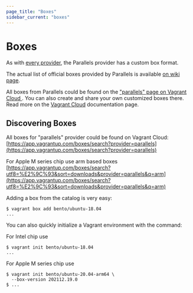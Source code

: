 ```yaml
---
page_title: "Boxes"
sidebar_current: "boxes"
---
```


# Boxes

As with [every provider](https://www.vagrantup.com/docs/providers/basic_usage.html),
the Parallels provider has a custom box format.

The actual list of official boxes provided by Parallels is available
[on wiki page](https://github.com/Parallels/vagrant-parallels/wiki/Available-Vagrant-Boxes).

All boxes from Parallels could be found on the ["parallels" page on Vagrant Cloud ](https://app.vagrantup.com/parallels).
You can also create and share your own customized boxes there. Read more on the
[Vagrant Cloud](https://www.vagrantup.com/docs/vagrant-cloud/boxes/create.html)
documentation page.

## Discovering Boxes

All boxes for "parallels" provider could be found on Vagrant Cloud:
[https://app.vagrantup.com/boxes/search?provider=parallels](https://app.vagrantup.com/boxes/search?provider=parallels)

For Apple M series chip use arm based boxes
[https://app.vagrantup.com/boxes/search?utf8=%E2%9C%93&sort=downloads&provider=parallels&q=arm](https://app.vagrantup.com/boxes/search?utf8=%E2%9C%93&sort=downloads&provider=parallels&q=arm)

Adding a box from the catalog is very easy:

```
$ vagrant box add bento/ubuntu-18.04
...
```

You can also quickly initialize a Vagrant environment with the command:

For Intel chip use
```
$ vagrant init bento/ubuntu-18.04
...
```
For Apple M series chip use

```
$ vagrant init bento/ubuntu-20.04-arm64 \
  --box-version 202112.19.0
$ ...
```
